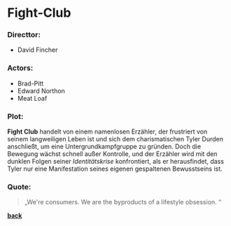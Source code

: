# Fight-Club

### Directtor: 
- David Fincher

### Actors:
- Brad-Pitt
- Edward Northon
- Meat Loaf

### Plot:
**Fight Club** handelt von einem namenlosen Erzähler, der frustriert von seinem langweiligen Leben ist und sich dem charismatischen Tyler Durden anschließt, um eine Untergrundkampfgruppe zu gründen. Doch die Bewegung wächst schnell außer Kontrolle, und der Erzähler wird mit den dunklen Folgen seiner *Identitätskrise* konfrontiert, als er herausfindet, dass Tyler nur eine Manifestation seines eigenen gespaltenen Bewusstseins ist.

### Quote:
>„We're consumers. We are the byproducts of a lifestyle obsession. “

**[back](filme.md)**
